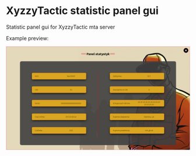 <h1>XyzzyTactic statistic panel gui</h1>
<p>Statistic panel gui for XyzzyTactic mta server</p>
<p>Example preview:</p>
<img src="img/preview.png" alt="preview">